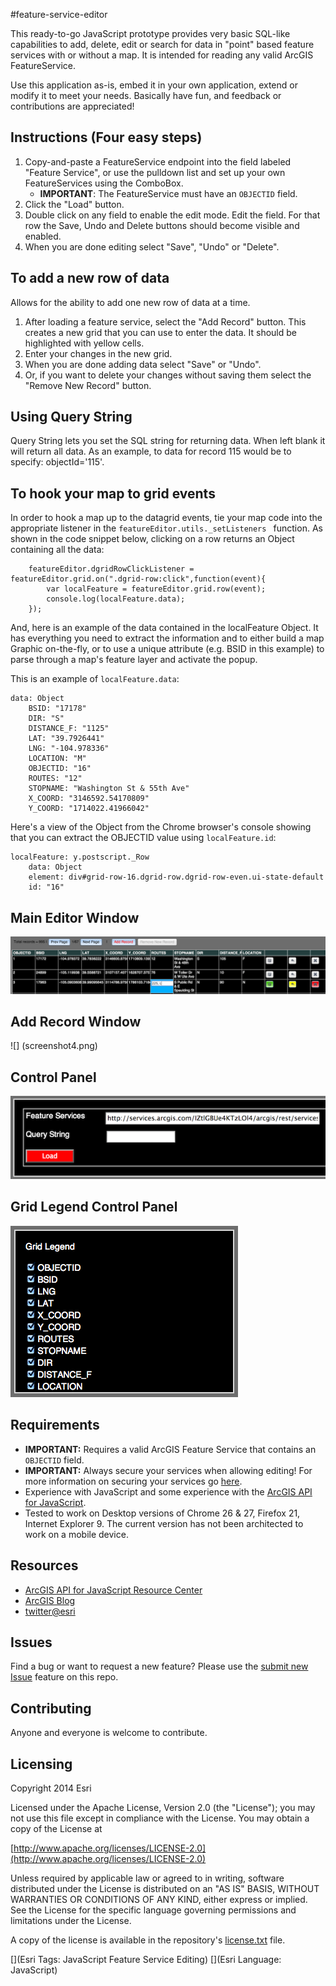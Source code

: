 #feature-service-editor

This ready-to-go JavaScript prototype provides very basic SQL-like capabilities to add, delete, edit or search for data in "point" based feature services with or without a map. It is intended for reading any valid ArcGIS FeatureService. 

Use this application as-is, embed it in your own application, extend or modify it to meet your needs. Basically have fun, and feedback or contributions are appreciated!

## Instructions (Four easy steps)

1. Copy-and-paste a FeatureService endpoint into the field labeled "Feature Service", or use the pulldown list and set up your own FeatureServices using the ComboBox.
	* **IMPORTANT**: The FeatureService must have an <code>OBJECTID</code> field.
2. Click the "Load" button.
3. Double click on any field to enable the edit mode. Edit the field. For that row the Save, Undo and Delete buttons should become visible and enabled.
4. When you are done editing select "Save", "Undo" or "Delete".

## To add a new row of data
Allows for the ability to add one new row of data at a time.

1. After loading a feature service, select the "Add Record" button. This creates a new grid that you can use to enter the data. It should be highlighted with yellow cells.
2. Enter your changes in the new grid.
3. When you are done adding data select "Save" or "Undo". 
4. Or, if you want to delete your changes without saving them select the "Remove New Record" button. 

## Using Query String

Query String lets you set the SQL string for returning data. When left blank it will return all data. As an example, to data for record 115 would be to specify: objectId='115'.


## To hook your map to grid events

In order to hook a map up to the datagrid events, tie your map code into the appropriate listener in the <code>featureEditor.utils._setListeners </code> function. As shown in the code snippet below, clicking on a row returns an Object containing all the data:

```
	featureEditor.dgridRowClickListener = featureEditor.grid.on(".dgrid-row:click",function(event){
    	var localFeature = featureEditor.grid.row(event);
        console.log(localFeature.data);        
    });

```

And, here is an example of the data contained in the localFeature Object. It has everything you need to extract the information and to either build a map Graphic on-the-fly, or to use a unique attribute (e.g. BSID in this example) to parse through a map's feature layer and activate the popup.

This is an example of `localFeature.data`:

```
data: Object
	BSID: "17178"
	DIR: "S"
	DISTANCE_F: "1125"
	LAT: "39.7926441"
	LNG: "-104.978336"
	LOCATION: "M"
	OBJECTID: "16"
	ROUTES: "12"
	STOPNAME: "Washington St & 55th Ave"
	X_COORD: "3146592.54170809"
	Y_COORD: "1714022.41966042"

```

Here's a view of the Object from the Chrome browser's console showing that you can extract the OBJECTID value using `localFeature.id`:

```
localFeature: y.postscript._Row
	data: Object
	element: div#grid-row-16.dgrid-row.dgrid-row-even.ui-state-default
	id: "16"

```


## Main Editor Window

![](screenshot.png)

## Add Record Window

![] (screenshot4.png)

## Control Panel

![](screenshot2.png)

## Grid Legend Control Panel

![](screenshot3.png)

## Requirements

* **IMPORTANT:** Requires a valid ArcGIS Feature Service that contains an <code>OBJECTID</code> field.
* **IMPORTANT:** Always secure your services when allowing editing! For more information on securing your services go [here](https://developers.arcgis.com/en/authentication/user-logins.html).
* Experience with JavaScript and some experience with the [ArcGIS API for JavaScript](https://developers.arcgis.com/en/javascript/).
* Tested to work on Desktop versions of Chrome 26 & 27, Firefox 21, Internet Explorer 9. The current version has not been architected to work on a mobile device.

## Resources

* [ArcGIS API for JavaScript Resource Center](https://developers.arcgis.com/en/javascript/)
* [ArcGIS Blog](http://blogs.esri.com/esri/arcgis/)
* [twitter@esri](http://twitter.com/esri)

## Issues

Find a bug or want to request a new feature?  Please use the [submit new Issue](https://github.com/Esri/feature-service-editor-js/issues/new) feature on this repo.

## Contributing

Anyone and everyone is welcome to contribute. 

## Licensing
Copyright 2014 Esri

Licensed under the Apache License, Version 2.0 (the "License");
you may not use this file except in compliance with the License.
You may obtain a copy of the License at

[http://www.apache.org/licenses/LICENSE-2.0](http://www.apache.org/licenses/LICENSE-2.0)

Unless required by applicable law or agreed to in writing, software
distributed under the License is distributed on an "AS IS" BASIS,
WITHOUT WARRANTIES OR CONDITIONS OF ANY KIND, either express or implied.
See the License for the specific language governing permissions and
limitations under the License.

A copy of the license is available in the repository's [license.txt]( https://raw.github.com/andygup/feature-service-editor/master/license.txt) file.

[](Esri Tags: JavaScript Feature Service Editing)
[](Esri Language: JavaScript)